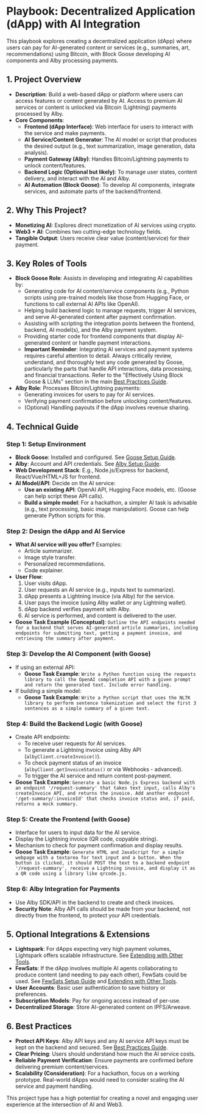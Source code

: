 # Playbook: Decentralized Application (dApp) with AI Integration

This playbook explores creating a decentralized application (dApp) where users can pay for AI-generated content or services (e.g., summaries, art, recommendations) using Bitcoin, with Block Goose developing AI components and Alby processing payments.

## 1. Project Overview

*   **Description**: Build a web-based dApp or platform where users can access features or content generated by AI. Access to premium AI services or content is unlocked via Bitcoin (Lightning) payments processed by Alby.
*   **Core Components**:
    *   **Frontend (dApp Interface)**: Web interface for users to interact with the service and make payments.
    *   **AI Service/Content Generator**: The AI model or script that produces the desired output (e.g., text summarization, image generation, data analysis).
    *   **Payment Gateway (Alby)**: Handles Bitcoin/Lightning payments to unlock content/features.
    *   **Backend Logic (Optional but likely)**: To manage user states, content delivery, and interact with the AI and Alby.
    *   **AI Automation (Block Goose)**: To develop AI components, integrate services, and automate parts of the backend/frontend.

## 2. Why This Project?

*   **Monetizing AI**: Explores direct monetization of AI services using crypto.
*   **Web3 + AI**: Combines two cutting-edge technology fields.
*   **Tangible Output**: Users receive clear value (content/service) for their payment.

## 3. Key Roles of Tools

*   **Block Goose Role**: Assists in developing and integrating AI capabilities by:
    *   Generating code for AI content/service components (e.g., Python scripts using pre-trained models like those from Hugging Face, or functions to call external AI APIs like OpenAI).
    *   Helping build backend logic to manage requests, trigger AI services, and serve AI-generated content after payment confirmation.
    *   Assisting with scripting the integration points between the frontend, backend, AI model(s), and the Alby payment system.
    *   Providing starter code for frontend components that display AI-generated content or handle payment interactions.
    *   **Important Reminder**: Integrating AI services and payment systems requires careful attention to detail. Always critically review, understand, and thoroughly test any code generated by Goose, particularly the parts that handle API interactions, data processing, and financial transactions. Refer to the "Effectively Using Block Goose & LLMs" section in the main [Best Practices Guide](../COMMON/Best-Practices.md).
*   **Alby Role**: Processes Bitcoin/Lightning payments:
    *   Generating invoices for users to pay for AI services.
    *   Verifying payment confirmation before unlocking content/features.
    *   (Optional) Handling payouts if the dApp involves revenue sharing.

## 4. Technical Guide

### Step 1: Setup Environment

*   **Block Goose**: Installed and configured. See [Goose Setup Guide](../COMMON/Setup-Guides/Goose-Setup.md).
*   **Alby**: Account and API credentials. See [Alby Setup Guide](../COMMON/Setup-Guides/Alby-Setup.md).
*   **Web Development Stack**: E.g., Node.js/Express for backend, React/Vue/HTML+JS for frontend.
*   **AI Model/API**: Decide on the AI service:
    *   **Use an existing API**: OpenAI API, Hugging Face models, etc. (Goose can help script these API calls).
    *   **Build a simple model**: For a hackathon, a simpler AI task is advisable (e.g., text processing, basic image manipulation). Goose can help generate Python scripts for this.

### Step 2: Design the dApp and AI Service

*   **What AI service will you offer?** Examples:
    *   Article summarizer.
    *   Image style transfer.
    *   Personalized recommendations.
    *   Code explainer.
*   **User Flow**:
    1.  User visits dApp.
    2.  User requests an AI service (e.g., inputs text to summarize).
    3.  dApp presents a Lightning invoice (via Alby) for the service.
    4.  User pays the invoice (using Alby wallet or any Lightning wallet).
    5.  dApp backend verifies payment with Alby.
    6.  AI service is performed, and content is delivered to the user.
*   **Goose Task Example (Conceptual)**: `Outline the API endpoints needed for a backend that serves AI-generated article summaries, including endpoints for submitting text, getting a payment invoice, and retrieving the summary after payment.`

### Step 3: Develop the AI Component (with Goose)

*   If using an external API:
    *   **Goose Task Example**: `Write a Python function using the requests library to call the OpenAI completion API with a given prompt and return the generated text. Include error handling.`
*   If building a simple model:
    *   **Goose Task Example**: `Write a Python script that uses the NLTK library to perform sentence tokenization and select the first 3 sentences as a simple summary of a given text.`

### Step 4: Build the Backend Logic (with Goose)

*   Create API endpoints:
    *   To receive user requests for AI services.
    *   To generate a Lightning invoice using Alby API (`albyClient.createInvoice()`).
    *   To check payment status of an invoice (`albyClient.getInvoiceStatus()` or via Webhooks - advanced).
    *   To trigger the AI service and return content post-payment.
*   **Goose Task Example**: `Generate a basic Node.js Express backend with an endpoint '/request-summary' that takes text input, calls Alby's createInvoice API, and returns the invoice. Add another endpoint '/get-summary/:invoiceId' that checks invoice status and, if paid, returns a mock summary.`

### Step 5: Create the Frontend (with Goose)

*   Interface for users to input data for the AI service.
*   Display the Lightning invoice (QR code, copyable string).
*   Mechanism to check for payment confirmation and display results.
*   **Goose Task Example**: `Generate HTML and JavaScript for a simple webpage with a textarea for text input and a button. When the button is clicked, it should POST the text to a backend endpoint '/request-summary', receive a Lightning invoice, and display it as a QR code using a library like qrcode.js.`

### Step 6: Alby Integration for Payments

*   Use Alby SDK/API in the backend to create and check invoices.
*   **Security Note**: Alby API calls should be made from your backend, not directly from the frontend, to protect your API credentials.

## 5. Optional Integrations & Extensions

*   **Lightspark**: For dApps expecting very high payment volumes, Lightspark offers scalable infrastructure. See [Extending with Other Tools](../COMMON/Extending-with-Other-Tools.md).
*   **FewSats**: If the dApp involves multiple AI agents collaborating to produce content (and needing to pay each other), FewSats could be used. See [FewSats Setup Guide](../COMMON/Setup-Guides/FewSats-Setup.md) and [Extending with Other Tools](../COMMON/Extending-with-Other-Tools.md).
*   **User Accounts**: Basic user authentication to save history or preferences.
*   **Subscription Models**: Pay for ongoing access instead of per-use.
*   **Decentralized Storage**: Store AI-generated content on IPFS/Arweave.

## 6. Best Practices

*   **Protect API Keys**: Alby API keys and any AI service API keys must be kept on the backend and secured. See [Best Practices Guide](../COMMON/Best-Practices.md).
*   **Clear Pricing**: Users should understand how much the AI service costs.
*   **Reliable Payment Verification**: Ensure payments are confirmed before delivering premium content/services.
*   **Scalability (Consideration)**: For a hackathon, focus on a working prototype. Real-world dApps would need to consider scaling the AI service and payment handling.

This project type has a high potential for creating a novel and engaging user experience at the intersection of AI and Web3.
